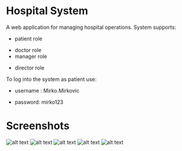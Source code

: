 # Hospital System

A web application for managing hospital operations.
System supports:
- patient role
* doctor role
* manager role
+ director role

To log into the system as patient use: 
- username : Mirko.Mirkovic
+ password: mirko123

# Screenshots
![alt text](https://user-images.githubusercontent.com/93326715/227811124-947b4362-03d1-4556-b9a5-8174c9f1d088.png)
![alt text](https://user-images.githubusercontent.com/93326715/227811128-4e983ba0-34c1-4ad4-b924-b53aa8a5ffed.png)
![alt text](https://user-images.githubusercontent.com/93326715/227811155-626c3bfd-825e-42f1-a7a1-3f9dd1cc4b17.png)
![alt text](https://user-images.githubusercontent.com/93326715/227811160-59455aea-57ba-40b9-a89c-5ad08da5c2cb.png)
![alt text](https://user-images.githubusercontent.com/93326715/227811312-db5d2679-319d-41ba-9f4a-e09bfc41d12b.png)



